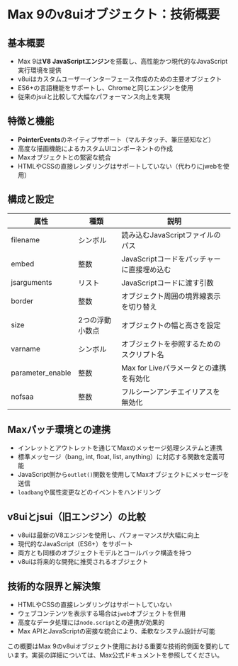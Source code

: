 # Max 9のv8uiオブジェクト：技術概要

## 基本概要

- Max 9は**V8 JavaScriptエンジン**を搭載し、高性能かつ現代的なJavaScript実行環境を提供
- v8uiはカスタムユーザーインターフェース作成のための主要オブジェクト
- ES6+の言語機能をサポートし、Chromeと同じエンジンを使用
- 従来のjsuiと比較して大幅なパフォーマンス向上を実現

## 特徴と機能

- **PointerEvents**のネイティブサポート（マルチタッチ、筆圧感知など）
- 高度な描画機能によるカスタムUIコンポーネントの作成
- Maxオブジェクトとの緊密な統合
- HTMLやCSSの直接レンダリングはサポートしていない（代わりにjwebを使用）

## 構成と設定

| 属性 | 種類 | 説明 |
|------|------|------|
| filename | シンボル | 読み込むJavaScriptファイルのパス |
| embed | 整数 | JavaScriptコードをパッチャーに直接埋め込む |
| jsarguments | リスト | JavaScriptコードに渡す引数 |
| border | 整数 | オブジェクト周囲の境界線表示を切り替え |
| size | 2つの浮動小数点 | オブジェクトの幅と高さを設定 |
| varname | シンボル | オブジェクトを参照するためのスクリプト名 |
| parameter_enable | 整数 | Max for Liveパラメータとの連携を有効化 |
| nofsaa | 整数 | フルシーンアンチエイリアスを無効化 |

## Maxパッチ環境との連携

- インレットとアウトレットを通じてMaxのメッセージ処理システムと連携
- 標準メッセージ（bang, int, float, list, anything）に対応する関数を定義可能
- JavaScript側から`outlet()`関数を使用してMaxオブジェクトにメッセージを送信
- `loadbang`や属性変更などのイベントをハンドリング

## v8uiとjsui（旧エンジン）の比較

- v8uiは最新のV8エンジンを使用し、パフォーマンスが大幅に向上
- 現代的なJavaScript（ES6+）をサポート
- 両方とも同様のオブジェクトモデルとコールバック構造を持つ
- v8uiは将来的な開発に推奨されるオブジェクト

## 技術的な限界と解決策

- HTMLやCSSの直接レンダリングはサポートしていない
- ウェブコンテンツを表示する場合は`jweb`オブジェクトを併用
- 高度なデータ処理には`node.script`との連携が効果的
- Max APIとJavaScriptの密接な統合により、柔軟なシステム設計が可能

この概要はMax 9のv8uiオブジェクト使用における重要な技術的側面を要約しています。実装の詳細については、Max公式ドキュメントを参照してください。
